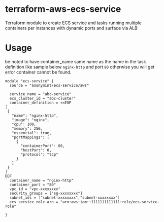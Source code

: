 # terraform-aws-ecs-service
Terraform module to create ECS service and tasks running multiple containers per instances with dynamic ports and surface via ALB

# Usage

be noted to have container_name same name as the name in the task definition like sample below `nginx-http` and port `80` otherwise you will get error container cannot be found. 
```hcl
module "ecs-service" {
  source = "anonymint/ecs-service/aws"

  service_name = "abc-service"
  ecs_cluster_id = "abc-cluster"
  container_definition = <<EOF
[
 {
   "name": "nginx-http",
   "image": "nginx",
   "cpu": 100,
   "memory": 256,
   "essential": true,
   "portMappings": [
     {
       "containerPort": 80,
       "hostPort": 0,
       "protocol": "tcp"
     }
   ]
 }
]
EOF
  container_name = "nginx-http"
  container_port = "80"
  vpc_id = "vpc-xxxxxxxx"
  security_groups = ["sg-xxxxxxxx"]
  subnet_ids = ["subnet-xxxxxxxx","subnet-xxxxxxxx"]
  ecs_service_role_arn = "arn:aws:iam::1111111111111:role/ecs-service-role"

}
```